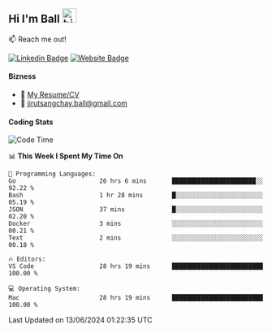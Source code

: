 ## Hi I'm Ball <img src="https://user-images.githubusercontent.com/1303154/88677602-1635ba80-d120-11ea-84d8-d263ba5fc3c0.gif" width="28px" height="28px" alt="hi">
 
:mailbox: Reach me out!

[![Linkedin Badge](https://img.shields.io/badge/-Jirut-0e76a8?style=flat&labelColor=0e76a8&logo=linkedin&logoColor=white)](https://www.linkedin.com/in/jirut-sangchay-338370251)
[![Website Badge](https://img.shields.io/badge/Website-184aa8?logo=website&logoColor=)](https://resume-jirut.web.app)

<!-- TODO: Add last video link -->
#### Bizness
- :paperclip: [My Resume/CV](https://github.com/Jirut01/Jirut01/blob/main/resume_jirut.pdf)
- :email: jirutsangchay.ball@gmail.com

#### Coding Stats


<!--START_SECTION:waka-->
![Code Time](http://img.shields.io/badge/Code%20Time-1%2C222%20hrs%2040%20mins-blue)

📊 **This Week I Spent My Time On** 

```text
💬 Programming Languages: 
Go                       26 hrs 6 mins       ███████████████████████░░   92.22 % 
Bash                     1 hr 28 mins        █░░░░░░░░░░░░░░░░░░░░░░░░   05.19 % 
JSON                     37 mins             █░░░░░░░░░░░░░░░░░░░░░░░░   02.20 % 
Docker                   3 mins              ░░░░░░░░░░░░░░░░░░░░░░░░░   00.21 % 
Text                     2 mins              ░░░░░░░░░░░░░░░░░░░░░░░░░   00.18 % 

🔥 Editors: 
VS Code                  28 hrs 19 mins      █████████████████████████   100.00 % 

💻 Operating System: 
Mac                      28 hrs 19 mins      █████████████████████████   100.00 % 
```


 Last Updated on 13/06/2024 01:22:35 UTC
<!--END_SECTION:waka-->
